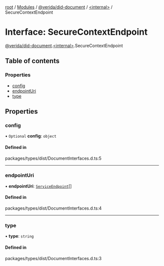 [root](../README.md) / [Modules](../modules.md) / [@verida/did-document](../modules/verida_did_document.md) / [<internal\>](../modules/verida_did_document._internal_.md) / SecureContextEndpoint

# Interface: SecureContextEndpoint

[@verida/did-document](../modules/verida_did_document.md).[<internal\>](../modules/verida_did_document._internal_.md).SecureContextEndpoint

## Table of contents

### Properties

- [config](verida_did_document._internal_.SecureContextEndpoint.md#config)
- [endpointUri](verida_did_document._internal_.SecureContextEndpoint.md#endpointuri)
- [type](verida_did_document._internal_.SecureContextEndpoint.md#type)

## Properties

### config

• `Optional` **config**: `object`

#### Defined in

packages/types/dist/DocumentInterfaces.d.ts:5

___

### endpointUri

• **endpointUri**: [`ServiceEndpoint`](../modules/verida_did_document._internal_.md#serviceendpoint)[]

#### Defined in

packages/types/dist/DocumentInterfaces.d.ts:4

___

### type

• **type**: `string`

#### Defined in

packages/types/dist/DocumentInterfaces.d.ts:3

